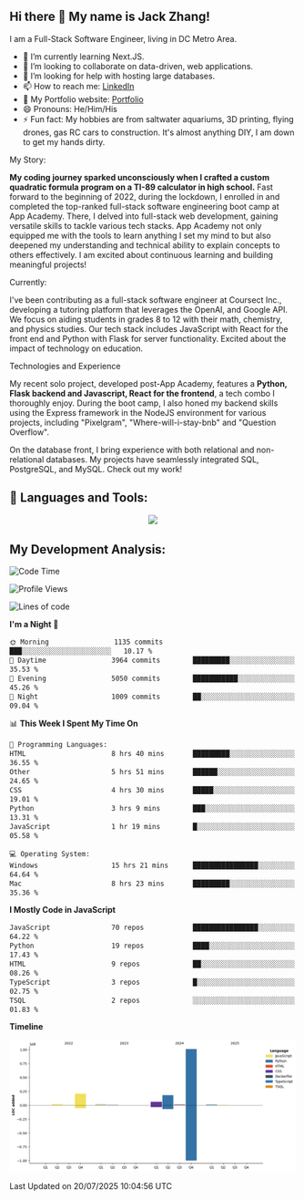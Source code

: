 
## Hi there 👋 My name is Jack Zhang!
I am a Full-Stack Software Engineer, living in DC Metro Area.

* 🌱 I’m currently learning Next.JS.
* 👯 I’m looking to collaborate on data-driven, web applications.
* 🤔 I’m looking for help with hosting large databases.
* 📫 How to reach me: [LinkedIn](https://www.linkedin.com/in/jack-zhang-1ba90929/)
* 🔭 My Portfolio website: [Portfolio](https://www.jackzhang.io)
* 😄 Pronouns: He/Him/His
* ⚡ Fun fact: My hobbies are from saltwater aquariums, 3D printing, flying drones, gas RC cars to construction. It's almost anything DIY, I am down to get my hands dirty.

My Story:

**My coding journey sparked unconsciously when I crafted a custom quadratic formula program on a TI-89 calculator in high school.** Fast forward to the beginning of 2022, during the lockdown, I enrolled in and completed the top-ranked full-stack software engineering boot camp at App Academy. There, I delved into full-stack web development, gaining versatile skills to tackle various tech stacks. App Academy not only equipped me with the tools to learn anything I set my mind to but also deepened my understanding and technical ability to explain concepts to others effectively. I am excited about continuous learning and building meaningful projects!

Currently:

I've been contributing as a full-stack software engineer at Coursect Inc., developing a tutoring platform that leverages the OpenAI, and Google API. We focus on aiding students in grades 8 to 12 with their math, chemistry, and physics studies. Our tech stack includes JavaScript with React for the front end and Python with Flask for server functionality. Excited about the impact of technology on education.

Technologies and Experience

My recent solo project, developed post-App Academy, features a **Python, Flask backend and Javascript, React for the frontend**, a tech combo I thoroughly enjoy. During the boot camp, I also honed my backend skills using the Express framework in the NodeJS environment for various projects, including "Pixelgram",  "Where-will-i-stay-bnb" and "Question Overflow".

On the database front, I bring experience with both relational and non-relational databases. My projects have seamlessly integrated SQL, PostgreSQL, and MySQL. Check out my work!


## 🧰 Languages and Tools:
<p align="center">
  <a href="https://skillicons.dev">
    <img src="https://skillicons.dev/icons?i=js,py,react,redux,html,css,flask,sequelize,express,npm,sqlite,postgres,github,postman,docker,nextjs,tailwind,gcp,ai" />
  </a>
</p>


## My Development Analysis:
<!--START_SECTION:waka-->
![Code Time](http://img.shields.io/badge/Code%20Time-1%2C819%20hrs%2054%20mins-blue)

![Profile Views](http://img.shields.io/badge/Profile%20Views-0-blue)

![Lines of code](https://img.shields.io/badge/From%20Hello%20World%20I%27ve%20Written-149.9%20million%20lines%20of%20code-blue)

**I'm a Night 🦉** 

```text
🌞 Morning                1135 commits        ███░░░░░░░░░░░░░░░░░░░░░░   10.17 % 
🌆 Daytime                3964 commits        █████████░░░░░░░░░░░░░░░░   35.53 % 
🌃 Evening                5050 commits        ███████████░░░░░░░░░░░░░░   45.26 % 
🌙 Night                  1009 commits        ██░░░░░░░░░░░░░░░░░░░░░░░   09.04 % 
```


📊 **This Week I Spent My Time On** 

```text
💬 Programming Languages: 
HTML                     8 hrs 40 mins       █████████░░░░░░░░░░░░░░░░   36.55 % 
Other                    5 hrs 51 mins       ██████░░░░░░░░░░░░░░░░░░░   24.65 % 
CSS                      4 hrs 30 mins       █████░░░░░░░░░░░░░░░░░░░░   19.01 % 
Python                   3 hrs 9 mins        ███░░░░░░░░░░░░░░░░░░░░░░   13.31 % 
JavaScript               1 hr 19 mins        █░░░░░░░░░░░░░░░░░░░░░░░░   05.58 % 

💻 Operating System: 
Windows                  15 hrs 21 mins      ████████████████░░░░░░░░░   64.64 % 
Mac                      8 hrs 23 mins       █████████░░░░░░░░░░░░░░░░   35.36 % 
```

**I Mostly Code in JavaScript** 

```text
JavaScript               70 repos            ████████████████░░░░░░░░░   64.22 % 
Python                   19 repos            ████░░░░░░░░░░░░░░░░░░░░░   17.43 % 
HTML                     9 repos             ██░░░░░░░░░░░░░░░░░░░░░░░   08.26 % 
TypeScript               3 repos             █░░░░░░░░░░░░░░░░░░░░░░░░   02.75 % 
TSQL                     2 repos             ░░░░░░░░░░░░░░░░░░░░░░░░░   01.83 % 
```



**Timeline**

![Lines of Code chart](https://raw.githubusercontent.com/jzhang319/jzhang319/master/assets/bar_graph.png)


 Last Updated on 20/07/2025 10:04:56 UTC
<!--END_SECTION:waka-->
